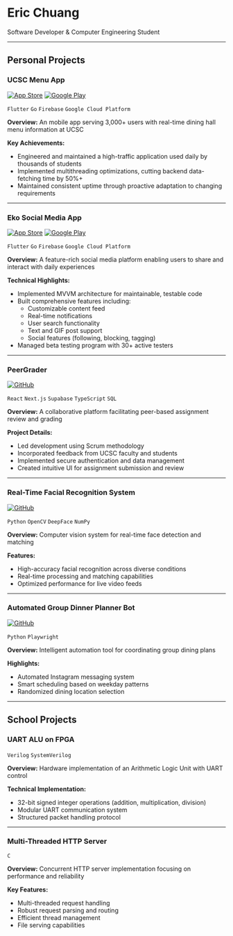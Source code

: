 # Eric Chuang

Software Developer & Computer Engineering Student

---

## Personal Projects

### UCSC Menu App

[![App Store](https://img.shields.io/badge/Download_on_the_App_Store-black.svg?style=flat-square&logo=apple)](https://apps.apple.com/us/app/ucsc-menu/id1670523487?platform=iphone)
[![Google Play](https://img.shields.io/badge/Download_on_Google_Play-black.svg?style=flat-square&logo=google-play)](https://play.google.com/store/apps/details?id=com.orderOfTheCone.android.menu_app&hl=en_US&pli=1)

`Flutter` `Go` `Firebase` `Google Cloud Platform`

**Overview:** An mobile app serving 3,000+ users with real-time dining hall menu information at UCSC

**Key Achievements:**

- Engineered and maintained a high-traffic application used daily by thousands of students
- Implemented multithreading optimizations, cutting backend data-fetching time by 50%+
- Maintained consistent uptime through proactive adaptation to changing requirements

---

### Eko Social Media App

[![App Store](https://img.shields.io/badge/Download_on_the_App_Store-black.svg?style=flat-square&logo=apple)](https://apps.apple.com/us/app/eko/id6470772031?platform=iphone)
[![Google Play](https://img.shields.io/badge/Download_on_Google_Play-black.svg?style=flat-square&logo=google-play)](https://play.google.com/store/apps/details?id=com.echo.android&hl=en_US)

`Flutter` `Go` `Firebase` `Google Cloud Platform`

**Overview:** A feature-rich social media platform enabling users to share and interact with daily experiences

**Technical Highlights:**

- Implemented MVVM architecture for maintainable, testable code
- Built comprehensive features including:
  - Customizable content feed
  - Real-time notifications
  - User search functionality
  - Text and GIF post support
  - Social features (following, blocking, tagging)
- Managed beta testing program with 30+ active testers

---

### PeerGrader

[![GitHub](https://img.shields.io/badge/View_on-GitHub-gray.svg?style=flat-square&logo=github)](https://github.com/christianknab/peergrader)

`React` `Next.js` `Supabase` `TypeScript` `SQL`

**Overview:** A collaborative platform facilitating peer-based assignment review and grading

**Project Details:**

- Led development using Scrum methodology
- Incorporated feedback from UCSC faculty and students
- Implemented secure authentication and data management
- Created intuitive UI for assignment submission and review

---

### Real-Time Facial Recognition System

[![GitHub](https://img.shields.io/badge/View_on-GitHub-gray.svg?style=flat-square&logo=github)](https://github.com/ericbreh/face-watcher)

`Python` `OpenCV` `DeepFace` `NumPy`

**Overview:** Computer vision system for real-time face detection and matching

**Features:**

- High-accuracy facial recognition across diverse conditions
- Real-time processing and matching capabilities
- Optimized performance for live video feeds

---

### Automated Group Dinner Planner Bot

[![GitHub](https://img.shields.io/badge/View_on-GitHub-gray.svg?style=flat-square&logo=github)](https://github.com/ericbreh/instagram-message-bot/blob/main/dinnerbot.py)

`Python` `Playwright`

**Overview:** Intelligent automation tool for coordinating group dining plans

**Highlights:**

- Automated Instagram messaging system
- Smart scheduling based on weekday patterns
- Randomized dining location selection

---

## School Projects

### UART ALU on FPGA

`Verilog` `SystemVerilog`

**Overview:** Hardware implementation of an Arithmetic Logic Unit with UART control

**Technical Implementation:**

- 32-bit signed integer operations (addition, multiplication, division)
- Modular UART communication system
- Structured packet handling protocol

---

### Multi-Threaded HTTP Server

`C`

**Overview:** Concurrent HTTP server implementation focusing on performance and reliability

**Key Features:**

- Multi-threaded request handling
- Robust request parsing and routing
- Efficient thread management
- File serving capabilities
